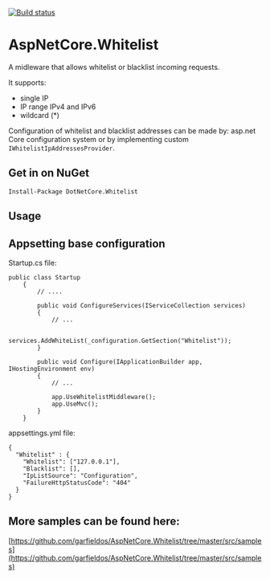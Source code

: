 [![Build status](https://ci.appveyor.com/api/projects/status/d2y382vrdtbnkbgj?svg=true)](https://ci.appveyor.com/project/garfieldos/aspnetcore-whitelist)

# AspNetCore.Whitelist

A midleware that allows whitelist or blacklist incoming requests. 

It supports: 
* single IP
* IP range IPv4 and IPv6
* wildcard (*)

Configuration of whitelist and blacklist addresses can be made by: asp.net Core configuration system or by implementing custom `IWhitelistIpAddressesProvider`.

## Get in on NuGet
```
Install-Package DotNetCore.Whitelist
```

## Usage

## Appsetting base configuration

Startup.cs file:
```
public class Startup
    {
        // ....

        public void ConfigureServices(IServiceCollection services)
        {
            // ...

            services.AddWhiteList(_configuration.GetSection("Whitelist"));
        }

        public void Configure(IApplicationBuilder app, IHostingEnvironment env)
        {
            // ...

            app.UseWhitelistMiddleware();
            app.UseMvc();
        }
    }
```

appsettings.yml file:
```
{
  "Whitelist" : {
    "Whitelist": ["127.0.0.1"],
    "Blacklist": [],
    "IpListSource": "Configuration",
    "FailureHttpStatusCode": "404"
  }
}
```

## More samples can be found here: 
[https://github.com/garfieldos/AspNetCore.Whitelist/tree/master/src/samples](https://github.com/garfieldos/AspNetCore.Whitelist/tree/master/src/samples)
